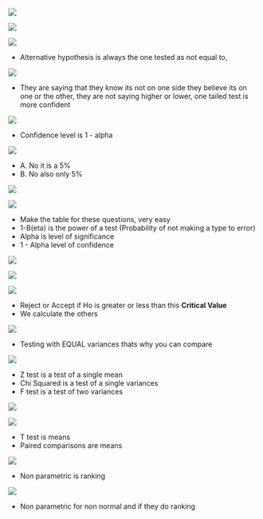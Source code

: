 

![](https://i.imgur.com/bHSCE7K.png)

![](https://i.imgur.com/SGmdg05.png)

![](https://i.imgur.com/yw6Pnid.png)
- Alternative hypothesis is always the one tested as not equal to, 


![](https://i.imgur.com/0YslZZ3.png)

- They are saying that they know its not on one side they believe its on one or the other, they are not saying higher or lower, one tailed test is more confident

![](https://i.imgur.com/WcTee0y.png)

- Confidence level is 1 - alpha 

![](https://i.imgur.com/HcNKWx7.png)
- A. No it is a 5%
- B. No also only 5%

![](https://i.imgur.com/r0gnKuW.png)


![](https://i.imgur.com/ea51CPz.png)
- Make the table for these questions, very easy
- 1-B(eta) is the power of a test (Probability of not making a type to error)
- Alpha is level of significance 
- 1 - Alpha level of confidence

![](https://i.imgur.com/CK495dk.png)

![](https://i.imgur.com/Vs6WMev.png)


![](https://i.imgur.com/SHjEigz.png)
- Reject or Accept if Ho is greater or less than this **Critical Value**
- We calculate the others

![](https://i.imgur.com/u9hUYAP.png)
- Testing with EQUAL variances thats why you can compare


![](https://i.imgur.com/adk9lx2.png)
- Z test is a test of a single mean
- Chi Squared is a test of a single variances
- F test is a test of two variances


![](https://i.imgur.com/v44xK6C.png)


![](https://i.imgur.com/kYFb8FS.png)
- T test is means
- Paired comparisons are means

![](https://i.imgur.com/JerJisW.png)
- Non parametric is ranking

![](https://i.imgur.com/R5GJLAP.png)
- Non parametric for non normal and if they do ranking 


